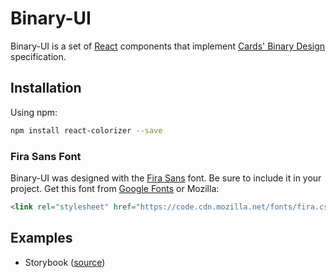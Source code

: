 # Binary-UI

Binary-UI is a set of [React](http://facebook.github.io/react/) components that implement
[Cards' Binary Design](https://try.cards) specification.

## 

## Installation
Using npm:
```sh
npm install react-colorizer --save
```
### Fira Sans Font

Binary-UI was designed with the [Fira Sans](https://github.com/mozilla/Fira)
font. Be sure to include it in your project. Get this font from
[Google Fonts](https://fonts.google.com/?selection.family=Fira+Sans)
or Mozilla:
```html
<link rel="stylesheet" href="https://code.cdn.mozilla.net/fonts/fira.css">
```

## Examples
* Storybook ([source](https://opensource-cards.github.io/binary-ui/))
